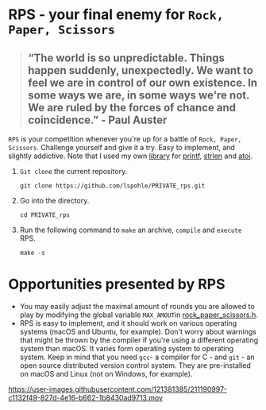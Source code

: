 # RPS - your final enemy for `Rock, Paper, Scissors`

> ## “The world is so unpredictable. Things happen suddenly, unexpectedly. We want to feel we are in control of our own existence. In some ways we are, in some ways we're not. We are ruled by the forces of chance and coincidence.” - Paul Auster

`RPS` is your competition whenever you're up for a battle of `Rock, Paper, Scissors`. Challenge yourself and give it a try. Easy to implement, and slightly addictive. Note that I used my own [library](https://github.com/lspohle/PRIVATE_rps/tree/main/libft) for [printf](https://github.com/lspohle/PRIVATE_rps/blob/main/libft/ft_printf.c), [strlen](https://github.com/lspohle/PRIVATE_rps/blob/main/libft/ft_strlen.c) and [atoi](https://github.com/lspohle/PRIVATE_rps/blob/main/libft/ft_atoi.c).

1. `Git clone` the current repository.
      
       git clone https://github.com/lspohle/PRIVATE_rps.git
2. Go into the directory.
      
       cd PRIVATE_rps
2. Run the following command to `make` an archive, `compile` and `execute` RPS.
      
       make -s
# Opportunities presented by RPS
- You may easily adjust the maximal amount of rounds you are allowed to play by modifying the global variable `MAX_AMOUT`in [rock_paper_scissors.h](https://github.com/lspohle/PRIVATE_rps/blob/main/rock_paper_scissors.h).
- RPS is easy to implement, and it should work on various operating systems (macOS and Ubuntu, for example). Don't worry about warnings that might be thrown by the compiler if you're using a different operating system than macOS. It varies form operating system to operating system. Keep in mind that you need `gcc`- a compiler for C - and `git` - an open source distributed version control system. They are pre-installed on macOS and Linux (not on Windows, for example).

https://user-images.githubusercontent.com/121381385/211190997-c1132f49-827d-4e16-b662-1b8430ad9713.mov


